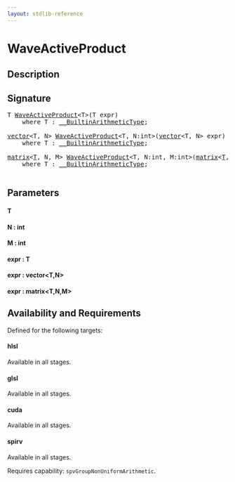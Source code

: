```yaml
---
layout: stdlib-reference
---
```


# WaveActiveProduct

## Description





## Signature 

<pre>
T <a href="/stdlib-reference/global-decls/WaveActiveProduct">WaveActiveProduct</a>&lt;T&gt;(T <span class='code_param'>expr</span>)
    <span class='code_keyword'>where</span> T : <a href="/stdlib-reference/interfaces/BuiltinArithmeticType/index" class="code_type">__BuiltinArithmeticType</a>;

<a href="/stdlib-reference/types/vector/index" class="code_type">vector</a>&lt;T, N&gt; <a href="/stdlib-reference/global-decls/WaveActiveProduct">WaveActiveProduct</a>&lt;T, N:<span class="code_keyword">int</span>&gt;(<a href="/stdlib-reference/types/vector/index" class="code_type">vector</a>&lt;T, N&gt; <span class='code_param'>expr</span>)
    <span class='code_keyword'>where</span> T : <a href="/stdlib-reference/interfaces/BuiltinArithmeticType/index" class="code_type">__BuiltinArithmeticType</a>;

<a href="/stdlib-reference/types/matrix/index" class="code_type">matrix</a>&lt;<a href="/stdlib-reference/types/matrix/T" class="code_type">T</a>, N, M&gt; <a href="/stdlib-reference/global-decls/WaveActiveProduct">WaveActiveProduct</a>&lt;T, N:<span class="code_keyword">int</span>, M:<span class="code_keyword">int</span>&gt;(<a href="/stdlib-reference/types/matrix/index" class="code_type">matrix</a>&lt;<a href="/stdlib-reference/types/matrix/T" class="code_type">T</a>, N, M&gt; <span class='code_param'>expr</span>)
    <span class='code_keyword'>where</span> T : <a href="/stdlib-reference/interfaces/BuiltinArithmeticType/index" class="code_type">__BuiltinArithmeticType</a>;

</pre>

## Parameters

#### T
#### N : int
#### M : int
#### expr : T
#### expr : vector\<T,N\>
#### expr : matrix\<T,N,M\>

## Availability and Requirements

Defined for the following targets:

#### hlsl
Available in all stages.

#### glsl
Available in all stages.

#### cuda
Available in all stages.

#### spirv
Available in all stages.

Requires capability: `spvGroupNonUniformArithmetic`.


